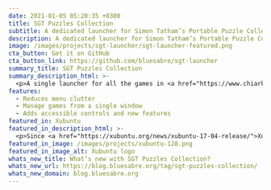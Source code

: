 ```yaml
---
date: 2021-01-05 05:20:35 +0300
title: SGT Puzzles Collection
subtitle: A dedicated launcher for Simon Tatham’s Portable Puzzle Collection.
description: A dedicated launcher for Simon Tatham’s Portable Puzzle Collection.
image: /images/projects/sgt-launcher/sgt-launcher-featured.png
cta_button: Get it on GitHub
cta_button_link: https://github.com/bluesabre/sgt-launcher
summary_title: SGT Puzzles Collection
summary_description_html: >-
  <p>A single launcher for all the games in <a href="https://www.chiark.greenend.org.uk/~sgtatham/puzzles/">Simon Tatham's Portable Puzzle Collection</a>.</p>
features:
  - Reduces menu clutter
  - Manage games from a single window
  - Adds accessible controls and new features
featured_in: Xubuntu
featured_in_description_html: >-
  <p>Since <a href="https://xubuntu.org/news/xubuntu-17-04-release/">Xubuntu 17.04</a> “Zesty Zapus”</p>
featured_in_image: /images/projects/xubuntu-128.png
featured_in_image_alt: Xubuntu logo
whats_new_title: What’s new with SGT Puzzles Collection?
whats_new_url: https://blog.bluesabre.org/tag/sgt-puzzles-collection/
whats_new_domain: blog.bluesabre.org
---
```

